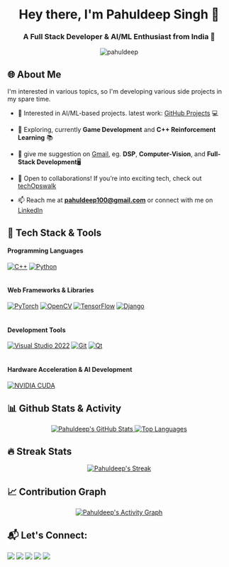 <h1 align="center">Hey there, I'm Pahuldeep Singh 👋</h1>
<h3 align="center">A Full Stack Developer & AI/ML Enthusiast from India 🚀</h3>

<p align="center">
    <img src="https://komarev.com/ghpvc/?username=pahuldeep&label=Profile%20views&color=0e75b6&style=flat" alt="pahuldeep" /> 
</p>

## 🌐 About Me
I'm interested in various topics, so I'm developing various side projects in my spare time.
- 🔭 Interested in AI/ML-based projects. latest work: [GitHub Projects](https://github.com/pahuldeep?tab=repositories) 💻

- 🌱 Exploring, currently **Game Development** and **C++ Reinforcement Learning** 📚

- 🧠 give me suggestion on [Gmail](pahuldeep100@gmail.com), eg. **DSP**, **Computer-Vision**, and **Full-Stack Development**🖥️

- 🎯 Open to collaborations! If you’re into exciting tech, check out [techOpswalk](https://github.com/techopswalk)

- 📫 Reach me at **pahuldeep100@gmail.com** or connect with me on [LinkedIn](https://www.linkedin.com/in/pahuldeep-singh-424351161)

## 🔧 Tech Stack & Tools

<div align="left">
  <!-- Programming Languages -->
  <h4>Programming Languages</h4>
  <a href="https://isocpp.org/" target="_blank" title="C++"><img src="https://img.icons8.com/color/48/000000/c-plus-plus-logo.png" alt="C++" /></a>
  <a href="https://www.python.org/" target="_blank" title="Python"><img src="https://img.icons8.com/fluency/48/000000/python.png" alt="Python" /></a>
  <br/><br/>
  <!-- Web Frameworks & Libraries -->
  <h4>Web Frameworks & Libraries</h4>
  <a href="https://pytorch.org/" target="_blank" title="PyTorch"><img src="https://img.icons8.com/?size=48&id=jH4BpkMnRrU5&format=png&color=000000" alt="PyTorch" /></a>
  <a href="https://docs.opencv.org/4.x/index.html" target="_blank" title="OpenCV"><img src="https://img.icons8.com/color/48/opencv.png" alt="OpenCV" /></a>
  <a href="https://www.tensorflow.org/" target="_blank" title="TensorFlow"><img src="https://img.icons8.com/color/48/000000/tensorflow.png" alt="TensorFlow" /></a>
  <a href="https://www.djangoproject.com/" target="_blank" title="Django"><img src="https://img.icons8.com/external-tal-revivo-color-tal-revivo/48/external-django-a-high-level-python-web-framework-that-encourages-rapid-development-logo-color-tal-revivo.png" alt="Django" /></a>
<br/><br/>
  <!-- Development Tools -->
  <h4>Development Tools</h4>
  <a href="https://visualstudio.microsoft.com/vs/" target="_blank" title="Visual Studio 2022"><img src="https://img.icons8.com/?size=48&id=ezj3zaVtImPg&format=png&color=000000" alt="Visual Studio 2022" /></a>
  <a href="https://git-scm.com/" target="_blank" title="Git"><img src="https://img.icons8.com/color/48/000000/git.png" alt="Git" /></a>
  <a href="https://doc.qt.io/" target="_blank" title="Qt"><img src="https://img.icons8.com/?size=48&id=25647&format=png&color=94D82D" alt="Qt" /></a>
  <br/><br/>
  <!-- Hardware Acceleration & AI Development -->
  <h4>Hardware Acceleration & AI Development</h4>
  <a href="https://docs.nvidia.com/cuda/cuda-toolkit-release-notes/contents.html" target="_blank" title="NVIDIA CUDA"><img src="https://img.icons8.com/color/48/nvidia.png" alt="NVIDIA CUDA" /></a>

</div>

## 📊 Github Stats & Activity

<p align="center">
    <a href="https://github.com/anuraghazra/github-readme-stats">
        <img alt="Pahuldeep's GitHub Stats" src="https://github-readme-stats.vercel.app/api?username=pahuldeep&show_icons=true&count_private=true&theme=react&hide_border=true&bg_color=0D1117" />
    </a>
    <a href="https://github.com/anuraghazra/github-readme-stats">
        <img alt="Top Languages" src="https://github-readme-stats.vercel.app/api/top-langs/?username=pahuldeep&layout=compact&theme=react&hide_border=true&bg_color=0D1117" />
    </a>
</p>

## 🔥 Streak Stats

<p align="center">
    <a href="https://github.com/DenverCoder1/github-readme-streak-stats">
        <img title="🔥 Get streak stats for your profile" alt="Pahuldeep's Streak" src="https://github-readme-streak-stats.herokuapp.com/?user=pahuldeep&theme=black-ice&hide_border=true&stroke=0000&background=060A0CD0" />
    </a>
</p>


## 📈 Contribution Graph

<p align="center">
    <a href="https://github.com/Ashutosh00710/github-readme-activity-graph">
        <img alt="Pahuldeep's Activity Graph" src="https://github-readme-activity-graph.vercel.app/graph?username=pahuldeep&bg_color=0D1117&color=FFFFFF&line=00E676&point=FFFFFF&hide_border=true" />
    </a>
</p>

## 📬 Let's Connect:
<p align="left">
    <a href="https://www.linkedin.com/in/pahuldeep-singh-424351161"><img src="https://img.icons8.com/fluent/48/000000/linkedin.png"/></a>
    <a href="https://twitter.com/pahuldeep_"><img src="https://img.icons8.com/fluent/48/000000/twitter.png"/></a>
    <a href="https://www.instagram.com/pahul.deep17/"><img src="https://img.icons8.com/fluent/48/000000/instagram-new.png"/></a>
    <a href="https://www.youtube.com/@Techopswalk"><img src="https://img.icons8.com/color/48/000000/youtube-play.png"/></a>
    <a href="https://drive.google.com/drive/folders/1-K7U8MGAAMk3oNYC4DMpakKwLthehYGy"><img src="https://img.icons8.com/color/48/google-drive--v2.png"/></a>
</p>

